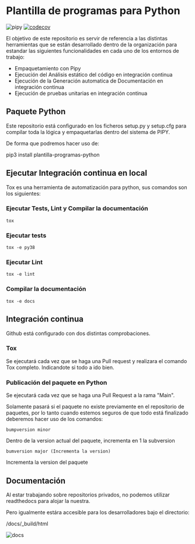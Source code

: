 ﻿# Plantilla de programas para Python

![pipy](https://badge.fury.io/py/plantilla-programas-python.svg)
[![codecov](https://codecov.io/gh/BREKIADATA-SL/plantilla-programas-python/branch/main/graph/badge.svg?token=2T1J6LQTJE)](https://codecov.io/gh/BREKIADATA-SL/plantilla-programas-python)


El objetivo de este repositorio es servir de referencia a las distintas herramientas que se están desarrollado dentro de la organización para estandar las siguientes funcionalidades en cada uno de los entornos de trabajo:

-   Empaquetamiento con Pipy
-   Ejecución del Análisis estático del código en integración continua
-   Ejecución de la Generación automatica de Documentación en integración continua
-   Ejecución de pruebas unitarias en integración continua

## Paquete Python

Este repositorio está configurado en los ficheros setup.py y setup.cfg para compilar toda la lógica y empaquetarlas dentro del sistema de PIPY.

De forma que podremos hacer uso de:

pip3 install plantilla-programas-python

## Ejecutar Integración continua en local

Tox es una herramienta de automatización para python, sus comandos son los siguientes:

### Ejecutar Tests, Lint y Compilar la documentación

    tox

### Ejecutar tests

    tox -e py38

### Ejecutar Lint

    tox -e lint

### Compilar la documentación

    tox -e docs


## Integración continua
Github está configurado con dos distintas comprobaciones.

### Tox

Se ejecutará cada vez que se haga una Pull request y realizara el comando Tox completo. Indicandote si todo a ido bien.

### Publicación del paquete en Python

Se ejecutará cada vez que se haga una Pull Request a la rama "Main".

Solamente pasará si el paquete no existe previamente en el repositorio de paquetes, por lo tanto cuando estemos seguros de que todo está finalizado deberemos hacer uso de los comandos:

    bumpversion minor 

Dentro de la version actual del paquete, incrementa en 1 la subversion

    bumversion major (Incrementa la version)
    
 Incrementa la version del paquete



## Documentación
Al estar trabajando sobre repositorios privados, no podemos utilizar readthedocs para alojar la nuestra.

Pero igualmente estára accesible para los desarrolladores bajo el directorio:

/docs/_build/html

![docs](https://github.com/BREKIADATA-SL/plantilla-programas-python/raw/main/imagenes/docs.png)
